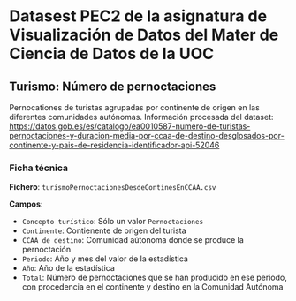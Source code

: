 # Datasest PEC2 de la asignatura de Visualización de Datos del Mater de Ciencia de Datos de la UOC

## Turismo: Número de pernoctaciones

Pernocationes de turistas agrupadas por continente de origen en las diferentes comunidades autónomas. Información procesada del dataset: https://datos.gob.es/es/catalogo/ea0010587-numero-de-turistas-pernoctaciones-y-duracion-media-por-ccaa-de-destino-desglosados-por-continente-y-pais-de-residencia-identificador-api-52046

### Ficha técnica

**Fichero**: `turismoPernoctacionesDesdeContinesEnCCAA.csv`

**Campos**:

 - `Concepto turístico`: Sólo un valor `Pernoctaciones`
 - `Continente`: Contienente de origen del turista
 - `CCAA de destino`: Comunidad aútonoma donde se produce la pernoctación
 - `Periodo`: Año y mes del valor de la estadística
 - `Año`: Año de la estadística
 - `Total`: Número de pernoctaciones que se han producido en ese periodo, con procedencia en el continente y destino en la Comunidad Autónoma
